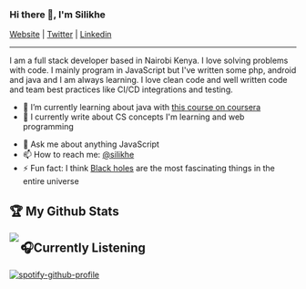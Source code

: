 ### Hi there 👋, I'm Silikhe

[Website](https://silsilas.github.io/portf/) |
[Twitter](https://twitter.com/silikhesilas) |
[Linkedin](https://www.linkedin.com/in/silas-silikhe-a3b7a7198/)

---

I am a full stack developer based in Nairobi Kenya. I love solving problems with code. I mainly program in JavaScript but I've written some php, android and java and I am always learning. I love clean code and well written code and team best practices like CI/CD integrations and testing.

- 🌱 I’m currently learning about java with [this course on coursera](https://www.coursera.org/learn/java-programming/home/welcome)
- 📝 I currently write about CS concepts I'm learning and web programming
<!-- and [my blog](https://blog..com) -->
- 💬 Ask me about anything JavaScript
- 📫 How to reach me: [@silikhe](https://twitter.com/silikhesilas)
- ⚡ Fun fact: I think [Black holes](https://en.wikipedia.org/wiki/Black_hole) are the most fascinating things in the entire universe

## :trophy: My Github Stats

<a href="https://readme-stats-cfgj2cxdy.vercel.app/api?username=silikhe&count_private=true&show_icons=true&theme=cobalt">
  <img  align="left" src="https://readme-stats-cfgj2cxdy.vercel.app/api?username=silikhe&count_private=true&show_icons=true&theme=cobalt" />
</a>

## 🎧Currently Listening

[![spotify-github-profile](https://open.spotify.com/user/alt1j8v85n8wst0rftdf1knha?si=df363ef576284edf&cover_image=false)](https://spotify-github-profile.vercel.app/api/view?uid=alt1j8v85n8wst0rftdf1knha&redirect=true)

<!--
**silikhe/silikhe** is a ✨ _special_ ✨ repository because its `README.md` (this file) appears on your GitHub profile.

Here are some ideas to get you started:

- 🔭 I’m currently working on ...
- 🌱 I’m currently learning ...
- 👯 I’m looking to collaborate on ...
- 🤔 I’m looking for help with ...
- 💬 Ask me about ...
- 📫 How to reach me: ...
- 😄 Pronouns: ...
- ⚡ Fun fact: ...
-->
